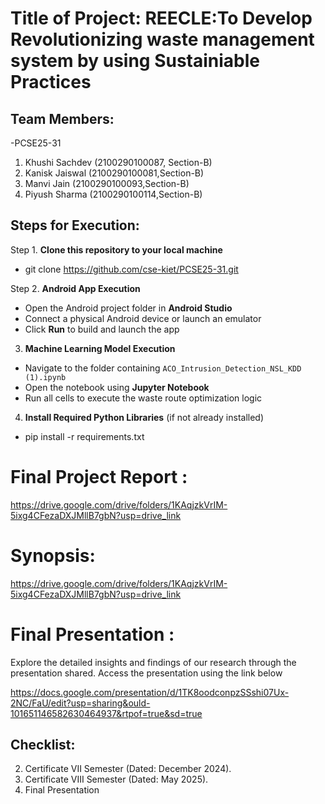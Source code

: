 # Title of Project: REECLE:To Develop Revolutionizing waste management system by using Sustainiable Practices

## Team Members:
 -PCSE25-31 
1. Khushi Sachdev (2100290100087, Section-B)
2. Kanisk Jaiswal (2100290100081,Section-B)
3. Manvi Jain (2100290100093,Section-B)
4. Piyush Sharma (2100290100114,Section-B)

## Steps for Execution:

Step 1. **Clone this repository to your local machine**  

- git clone https://github.com/cse-kiet/PCSE25-31.git


Step 2. **Android App Execution** 
 
- Open the Android project folder in **Android Studio**  
- Connect a physical Android device or launch an emulator  
- Click **Run** to build and launch the app

3. **Machine Learning Model Execution**  

- Navigate to the folder containing `ACO_Intrusion_Detection_NSL_KDD (1).ipynb`  
- Open the notebook using **Jupyter Notebook**  
- Run all cells to execute the waste route optimization logic

4. **Install Required Python Libraries** (if not already installed) 

- pip install -r requirements.txt 


# Final Project Report :

https://drive.google.com/drive/folders/1KAqjzkVrIM-5ixg4CFezaDXJMllB7gbN?usp=drive_link

# Synopsis: 
https://drive.google.com/drive/folders/1KAqjzkVrIM-5ixg4CFezaDXJMllB7gbN?usp=drive_link

# Final Presentation :

Explore the detailed insights and findings of our research through the presentation shared. Access the presentation using the link below

https://docs.google.com/presentation/d/1TK8oodconpzSSshi07Ux-2NC/FaU/edit?usp=sharing&ould-101651146582630464937&rtpof=true&sd=true

## Checklist:
2. Certificate VII Semester (Dated: December 2024).
3. Certificate VIII Semester (Dated: May 2025).
5. Final Presentation
